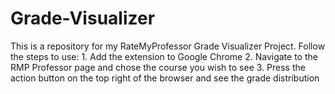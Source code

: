 # Grade-Visualizer
This is a repository for my RateMyProfessor Grade Visualizer Project. 
Follow the steps to use: 
	1. Add the extension to Google Chrome 
	2. Navigate to the RMP Professor page and chose the course you wish to see
	3. Press the action button on the top right of the browser and see the grade distribution
